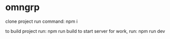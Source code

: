 # omngrp

clone project
run command: npm i

to build project run: npm run build
to start server for work, run: npm run dev